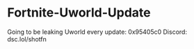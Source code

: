# Fortnite-Uworld-Update
Going to be leaking Uworld every update: 0x95405c0
Discord: dsc.lol/shotfn

